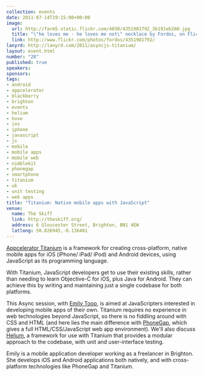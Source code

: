 ```yaml
---
collection: events
date: 2011-07-14T19:15:00+00:00
image: 
  url: http://farm5.static.flickr.com/4030/4351981792_3b191eb260.jpg
  title: "\"he loves me - he loves me not\" necklace by Fordos, on Flickr"
  link: http://www.flickr.com/photos/fordos/4351981792/
lanyrd: http://lanyrd.com/2011/asyncjs-titanium/
layout: event.html
number: "28"
published: true
speakers: 
sponsors: 
tags: 
- android
- appcelerator
- blackberry
- brighton
- events
- helium
- hove
- ios
- iphone
- javascript
- js
- mobile
- mobile apps
- mobile web
- nimblekit
- phonegap
- smartphone
- titanium
- uk
- unit testing
- web apps
title: "Titanium: Native mobile apps with JavaScript"
venue: 
  name: The Skiff
  link: http://theskiff.org/
  address: 6 Gloucester Street, Brighton, BN1 4EW
  latlong: 50.826945,-0.136401
---
```


<p><a href="http://www.appcelerator.com">Appcelerator Titanium</a> is a framework for creating cross-platform, native mobile apps for iOS (iPhone/ iPad/ iPod) and Android devices, using JavaScript as its programming language.</p>

<p>With Titanium, JavaScript developers get to use their existing skills, rather than needing to learn Objective-C for iOS, plus Java for Android. They can achieve this by writing and maintaining just a single codebase for both platforms.</p>

<p>This Async session, with <a href="http://twitter.com/fluffyemily">Emily Toop</a>, is aimed at JavaScripters interested in developing mobile apps of their own. Titanium requires no experience in web technologies beyond JavaScript, so there is no fiddling around with CSS and HTML (and here lies the main difference with <a href="http://asyncjs.com/phonegap/">PhoneGap</a>, which gives a full HTML/CSS/JavaScript web app environment). We'll also discuss <a href="https://github.com/kwhinnery/Helium">Helium</a>, a framework for use with Titanium that provides a modular approach to the codebase, with unit and user-interface testing.</p>

<p>Emily is a mobile application developer working as a freelancer in Brighton. She develops iOS and Android applications both natively, and with cross-platform technologies like PhoneGap and Titanium.</p>
